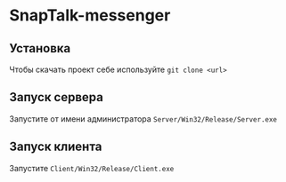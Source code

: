 # SnapTalk-messenger

## Установка

Чтобы скачать проект себе используйте `git clone <url>`

## Запуск сервера

Запустите от имени администратора `Server/Win32/Release/Server.exe`

## Запуск клиента

Запустите `Client/Win32/Release/Client.exe`